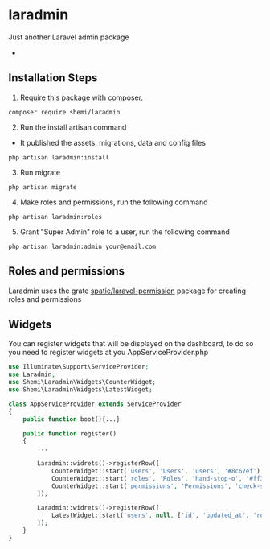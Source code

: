 # laradmin

Just another Laravel admin package

- 

## Installation Steps

1. Require this package with composer.

```shell
composer require shemi/laradmin
```

2. Run the install artisan command
- It published the assets, migrations, data and config files
```shell
php artisan laradmin:install
```

3. Run migrate
```shell
php artisan migrate
```

4. Make roles and permissions, run the following command 
```shell
php artisan laradmin:roles
```

5. Grant "Super Admin" role to a user, run the following command 
```shell
php artisan laradmin:admin your@email.com
```

## Roles and permissions
Laradmin uses the grate [spatie/laravel-permission](https://github.com/spatie/laravel-permission) package for 
creating roles and permissions

## Widgets
You can register widgets that will be displayed on the dashboard,
to do so you need to register widgets at you AppServiceProvider.php

```php
use Illuminate\Support\ServiceProvider;
use Laradmin;
use Shemi\Laradmin\Widgets\CounterWidget;
use Shemi\Laradmin\Widgets\LatestWidget;

class AppServiceProvider extends ServiceProvider
{
    public function boot(){...}

    public function register()
    {
        ...
        
        Laradmin::widrets()->registerRow([
            CounterWidget::start('users', 'Users', 'users', '#8c67ef'),
            CounterWidget::start('roles', 'Roles', 'hand-stop-o', '#ff3860'),
            CounterWidget::start('permissions', 'Permissions', 'check-square-o', '#23d160')
        ]);

        Laradmin::widrets()->registerRow([
            LatestWidget::start('users', null, ['id', 'updated_at', 'roles'])
        ]);
    }
}
```
